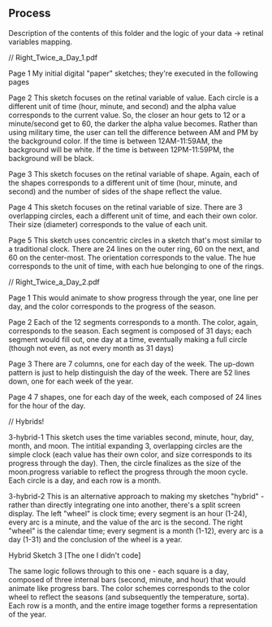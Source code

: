 ## Process

Description of the contents of this folder and the logic of your data → retinal variables mapping.

// Right_Twice_a_Day_1.pdf

Page 1
My initial digital "paper" sketches; they're executed in the following pages

Page 2
This sketch focuses on the retinal variable of value. Each circle is a different unit of time (hour, minute, and second) and the alpha value corresponds to the current value. So, the closer an hour gets to 12 or a minute/second get to 60, the darker the alpha value becomes. Rather than using military time, the user can tell the difference between AM and PM by the background color. If the time is between 12AM-11:59AM, the background will be white. If the time is between 12PM-11:59PM, the background will be black.

Page 3
This sketch focuses on the retinal variable of shape. Again, each of the shapes corresponds to a different unit of time (hour, minute, and second) and the number of sides of the shape reflect the value.

Page 4
This sketch focuses on the retinal variable of size. There are 3 overlapping circles, each a different unit of time, and each their own color. Their size (diameter) corresponds to the value of each unit.  

Page 5
This sketch uses concentric circles in a sketch that's most similar to a traditional clock. There are 24 lines on the outer ring, 60 on the next, and 60 on the center-most. The orientation corresponds to the value. The hue corresponds to the unit of time, with each hue belonging to one of the rings.


// Right_Twice_a_Day_2.pdf

Page 1
This would animate to show progress through the year, one line per day, and the color corresponds to the progress of the season.

Page 2
Each of the 12 segments corresponds to a month. The color, again, corresponds to the season. Each segment is composed of 31 days; each segment would fill out, one day at a time, eventually making a full circle (though not even, as not every month as 31 days)

Page 3
There are 7 columns, one for each day of the week. The up-down pattern is just to help distinguish the day of the week. There are 52 lines down, one for each week of the year.

Page 4
7 shapes, one for each day of the week, each composed of 24 lines for the hour of the day. 




// Hybrids! 

3-hybrid-1
This sketch uses the time variables second, minute, hour, day, month, and moon. The intitial expanding 3, overlapping circles are the simple clock (each value has their own color, and size corresponds to its progress through the day). Then, the circle finalizes as the size of the moon.progress variable to reflect the progress through the moon cycle. Each circle is a day, and each row is a month. 

3-hybrid-2
This is an alternative approach to making my sketches "hybrid" - rather than directly integrating one into another, there's a split screen display. The left "wheel" is clock time; every segment is an hour (1-24), every arc is a minute, and the value of the arc is the second. The right "wheel" is the calendar time; every segment is a month (1-12), every arc is a day (1-31) and the conclusion of the wheel is a year. 


Hybrid Sketch 3 [The one I didn't code]

The same logic follows through to this one - each square is a day, composed of three internal bars (second, minute, and hour) that would animate like progress bars. The color schemes corresponds to the color wheel to reflect the seasons (and subsequently the temperature, sorta). Each row is a month, and the entire image together forms a representation of the year. 















